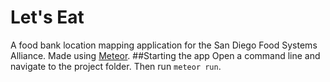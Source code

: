 # Let's Eat
A food bank location mapping application for the San Diego Food Systems Alliance.
Made using [Meteor](https://www.meteor.com/).
##Starting the app
Open a command line and navigate to the project folder. Then run `meteor run`. 
